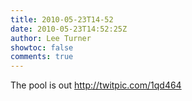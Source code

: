 ```yaml
---
title: 2010-05-23T14-52
date: 2010-05-23T14:52:25Z
author: Lee Turner
showtoc: false
comments: true
---
```


The pool is out  http://twitpic.com/1qd464

